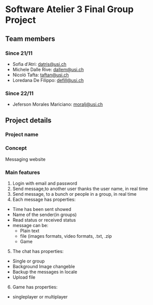 # Software Atelier 3 Final Group Project

## Team members

### Since 21/11
- Sofia d'Atri: [datris@usi.ch](mailto:datris@usi.ch)
- Michele Dalle Rive: [dallem@usi.ch](mailto:dallem@usi.ch)
- Nicoló Tafta: [taftan@usi.ch](mailto:taftan@usi.ch)
- Loredana De Filippo: [defill@usi.ch](mailto:defill@usi.ch)
### Since 22/11
- Jeferson Morales Mariciano: [moralj@usi.ch](mailto:moralj@usi.ch)

## Project details


### Project name


### Concept
Messaging website

### Main features
1. Login with email and password
2. Send message,to another user thanks the user name, in real time
3. Send message, to a bunch or people in a group, in real time
4. Each message has properties:
  - Time has been sent showed
  - Name of the sender(in groups)
  - Read status or received status
  - message can be:
    - Plain text
    - file (images formats, video formats, .txt, .zip
    - Game
5. The chat has properties:
  - Single or group
  - Background Image changeble
  - Backup the messages in locale
  - Upload file
6. Game has properties:
  - singleplayer or multiplayer
  
